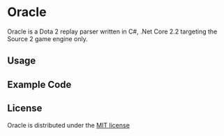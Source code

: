 # Oracle

Oracle is a Dota 2 replay parser written in C#, .Net Core 2.2 targeting the Source 2 game engine only.

## Usage

## Example Code

## License

Oracle is distributed under the [MIT license](https://github.com/AeddGinvael/OracleReplay.Parser/blob/master/LICENSE)

